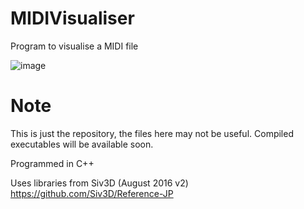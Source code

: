 # MIDIVisualiser
Program to visualise a MIDI file

![image](https://user-images.githubusercontent.com/50119098/178780979-e9a341ff-bcb5-4808-8514-53e6823c5886.png)


# Note
This is just the repository, the files here may not be useful. Compiled executables will be available soon.

Programmed in C++

Uses libraries from Siv3D (August 2016 v2) https://github.com/Siv3D/Reference-JP
